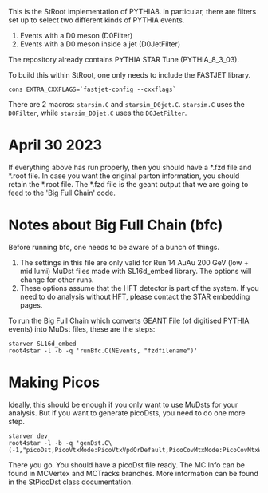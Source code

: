 This is the StRoot implementation of PYTHIA8. In particular, there are filters set up to select two different kinds of PYTHIA events.

1. Events with a D0 meson (D0Filter)
2. Events with a D0 meson inside a jet (D0JetFilter)

The repository already contains PYTHIA STAR Tune (PYTHIA_8_3_03). 

To build this within StRoot, one only needs to include the FASTJET library.

```
cons EXTRA_CXXFLAGS=`fastjet-config --cxxflags`
```

There are 2 macros: `starsim.C` and `starsim_D0jet.C`. `starsim.C` uses the `D0Filter`, while `starsim_D0jet.C` uses the `D0JetFilter`.

# April 30 2023

If everything above has run properly, then you should have a *.fzd file and *.root file. In case you want the original parton information, you should retain the *.root file. The *.fzd file is the geant output that we are going to feed to the 'Big Full Chain' code.

# Notes about Big Full Chain (bfc)
Before running bfc, one needs to be aware of a bunch of things.
1. The settings in this file are only valid for Run 14 AuAu 200 GeV (low + mid lumi) MuDst files made with SL16d_embed library. The options will change for other runs. 
2. These options assume that the HFT detector is part of the system. If you need to do analysis without HFT, please contact the STAR embedding pages.

To run the Big Full Chain which converts GEANT File (of digitised PYTHIA events) into MuDst files, these are the steps:
```
starver SL16d_embed
root4star -l -b -q 'runBfc.C(NEvents, "fzdfilename")'
```

# Making Picos
Ideally, this should be enough if you only want to use MuDsts for your analysis. But if you want to generate picoDsts, you need to do one more step.
```
starver dev
root4star -l -b -q 'genDst.C\(-1,"picoDst,PicoVtxMode:PicoVtxVpdOrDefault,PicoCovMtxMode:PicoCovMtxWrite","mudstfilename")'
```

There you go. You should have a picoDst file ready. The MC Info can be found in MCVertex and MCTracks branches. More information can be found in the StPicoDst class documentation.

